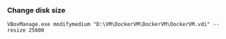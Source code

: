 ### Change disk size

`VBoxManage.exe modifymedium "D:\VM\DockerVM\DockerVM\DockerVM.vdi" --resize 25600`
